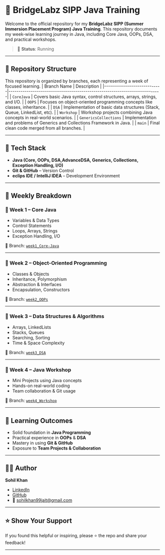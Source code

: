 # 🌉 BridgeLabz SIPP Java Training

Welcome to the official repository for my **BridgeLabz SIPP (Summer Immersion Placement Program) Java Training**. This repository documents my week-wise learning journey in Java, including Core Java, OOPs, DSA, and practical workshops.

> 📌 **Status**: Running

---

## 📁 Repository Structure

This repository is organized by branches, each representing a week of focused learning.
| Branch Name                  | Description                                                                 |
|-----------------------------|-----------------------------------------------------------------------------|
| `CoreJava`           | Covers basic Java syntax, control structures, arrays, strings, and I/O.     |
| `OOPS`                | Focuses on object-oriented programming concepts like classes, inheritance.  |
| `DSA`                 | Implementation of basic data structures (Stack, Queue, LinkedList, etc).    |
| `Workshop`            | Workshop projects combining Java concepts in real-world scenarios.          |
| `GenericsCollections` | Implementation and problems of Generics and Collections Framework in Java.               |
| `main`                      | Final clean code merged from all branches.                                  |

---

## 🚀 Tech Stack

- **Java (Core, OOPs, DSA,AdvanceDSA, Generics, Collections, Exception Handling, I/O)**
- **Git & GitHub** – Version Control
- **eclips IDE / IntelliJ IDEA** – Development Environment

---

## 📌 Weekly Breakdown

### 🔹 Week 1 – Core Java
- Variables & Data Types
- Control Statements
- Loops, Arrays, Strings
- Exception Handling, I/O

📂 Branch: [`week1_Core-Java`](https://github.com/sohil-khann/BridgeLabz-SIPP-Training/tree/week1_Core-Java)

---

### 🔹 Week 2 – Object-Oriented Programming
- Classes & Objects
- Inheritance, Polymorphism
- Abstraction & Interfaces
- Encapsulation, Constructors

📂 Branch: [`week2_OOPs`](https://github.com/sohil-khann/BridgeLabz-SIPP-Training/tree/week2_OOPs)

---

### 🔹 Week 3 – Data Structures & Algorithms
- Arrays, LinkedLists
- Stacks, Queues
- Searching, Sorting
- Time & Space Complexity

📂 Branch: [`week3_DSA`](https://github.com/sohil-khann/BridgeLabz-SIPP-Training/tree/week3_DSA)

---

### 🔹 Week 4 – Java Workshop
- Mini Projects using Java concepts
- Hands-on real-world coding
- Team collaboration & Git usage

📂 Branch: [`week4_Workshop`](https://github.com/sohil-khann/BridgeLabz-SIPP-Training/tree/week4_Workshop)

---

## 🧠 Learning Outcomes

- Solid foundation in **Java Programming**
- Practical experience in **OOPs** & **DSA**
- Mastery in using **Git & GitHub**
- Exposure to **Team Projects & Collaboration**

---

## 👨‍💻 Author

**Sohil Khan**  
- [LinkedIn](https://www.linkedin.com/in/sohil-khan-b39908251/)  
- [GitHub](https://github.com/sohil-khann)  
- 📧 sohilkhan99jait@gmail.com

---

## ⭐ Show Your Support

If you found this helpful or inspiring, please ⭐ the repo and share your feedback!

---
